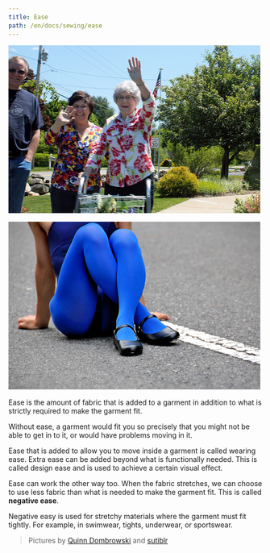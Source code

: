 ```yaml
---
title: Ease
path: /en/docs/sewing/ease
---
```


![Without ease, you would not be able to raise your arm](ease-plus.jpg)

![Negative ease is what makes your tights fit](ease-min.jpg)

Ease is the amount of fabric that is added to a garment 
in addition to what is strictly required to make the garment fit.

Without ease, a garment would fit you so precisely that you might 
not be able to get in to it, or would have problems moving in it.

Ease that is added to allow you to move inside a garment is called wearing ease. 
Extra ease can be added beyond what is functionally needed. 
This is called design ease and is used to achieve a certain visual effect.

Ease can work the other way too. 
When the fabric stretches, we can choose to use less fabric than 
what is needed to make the garment fit. This is called **negative ease**.

Negative easy is used for stretchy materials where the garment must fit tightly. 
For example, in swimwear, tights, underwear, or sportswear.


> Pictures by [Quinn Dombrowski](https://www.flickr.com/photos/quinnanya/8885126989/)
> and [sutiblr](https://www.flickr.com/photos/30788655@N08/4743320893) 
